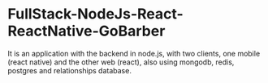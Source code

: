 # FullStack-NodeJs-React-ReactNative-GoBarber
  It is an application with the backend in node.js, with two clients, one mobile (react native) and the other web (react), also using mongodb, redis, postgres and relationships database.
